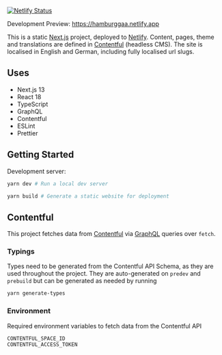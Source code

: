 [![Netlify Status](https://api.netlify.com/api/v1/badges/bc1594ee-13a6-4cf8-bd60-512bcf1ef417/deploy-status)](https://app.netlify.com/sites/kind-shannon-a2568b/deploys)

Development Preview: https://hamburggaa.netlify.app

This is a static [Next.js](https://nextjs.org/) project, deployed to [Netlify](https://www.netlify.com/). Content, pages, theme and translations are defined in [Contentful](https://www.contentful.com/) (headless CMS). The site is localised in English and German, including fully localised url slugs.

## Uses

- Next.js 13
- React 18
- TypeScript
- GraphQL
- Contentful
- ESLint
- Prettier

## Getting Started

Development server:

```bash
yarn dev # Run a local dev server
```

```bash
yarn build # Generate a static website for deployment
```

## Contentful

This project fetches data from [Contentful](https://www.contentful.com/) via [GraphQL](https://graphql.org/) queries over `fetch`.

### Typings

Types need to be generated from the Contentful API Schema, as they are used throughout the project. They are auto-generated on `predev` and `prebuild` but can be generated as needed by running

```bash
yarn generate-types
```

### Environment

Required environment variables to fetch data from the Contentful API

```env
CONTENTFUL_SPACE_ID
CONTENTFUL_ACCESS_TOKEN
```
